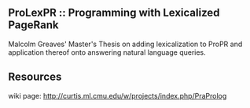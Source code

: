 ## ProLexPR :: Programming with Lexicalized PageRank

Malcolm Greaves' Master's Thesis on adding lexicalization to ProPR and application thereof onto answering natural language queries.



## Resources

wiki page:
http://curtis.ml.cmu.edu/w/projects/index.php/PraProlog
